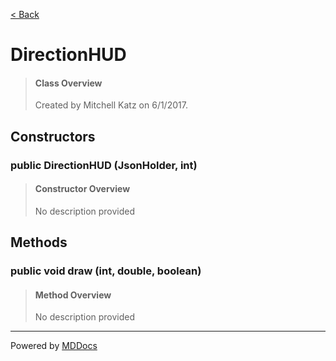 [< Back](..)
# DirectionHUD #
>#### Class Overview ####
>Created by Mitchell Katz on 6/1/2017.
## Constructors ##
### public DirectionHUD (JsonHolder, int) ###
>#### Constructor Overview ####
>No description provided
>
## Methods ##
### public void draw (int, double, boolean) ###
>#### Method Overview ####
>No description provided
>

---
Powered by [MDDocs](https://github.com/VRCube/MDDocs)